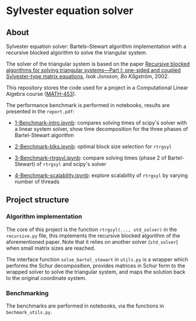 

# Sylvester equation solver

## About

Sylvester equation solver: Bartels–Stewart algorithm implementation with a recursive blocked algorithm to solve the triangular system. 


The solver of the triangular system is based on the paper [Recursive blocked algorithms for solving triangular systems—Part I: one-sided and coupled Sylvester-type matrix equations](https://dl.acm.org/doi/10.1145/592843.592845),
*Isak Jonsson, Bo Kågström*, 2002.

This repository stores the code used for a project in a Computational Linear Algebra course ([MATH-453](https://edu.epfl.ch/coursebook/en/computational-linear-algebra-MATH-453)).

The performance benchmark is performed in notebooks, results are presented in the `report.pdf`:

* [1-Benchmark-intro.ipynb](1-Benchmark-intro.ipynb): compares solving times of scipy's solver with a linear system solver,
show time decomposition for the three phases of Bartel-Stewart algorithm
  
* [2-Benchmark-blks.ipynb](2-Benchmark-blks.ipynb): optimal block size selection for `rtrgsyl`

* [3-Benchmark-rtrgsyl.ipynb](3-Benchmark-rtrgsyl.ipynb): compare solving times (phase 2 of Bartel-Stewart) of `rtrgsyl` 
and scipy's solver
  
* [4-Benchmark-scalability.ipynb](4-Benchmark-scalability.ipynb): explore scalability of `rtrgsyl` by varying number of threads

## Project structure

### Algorithm implementation

The core of this project is the function `rtrgsyl(..., std_solver)` in the `recursive.py` file, this implements the recursive blocked 
algorithm of the aforementioned paper. Note that it relies on another solver (`std_solver`) when small matrix sizes are reached.

The interface function `solve_bartel_stewart` in `utils.py` is a wrapper which performs the Schur decomposition, provides
matrices in Schur form to the wrapped solver to solve the triangular system, and maps 
the solution back to the original coordinate system. 

### Benchmarking

The benchmarks are performed in notebooks, via the functions in `bechmark_utils.py`.

